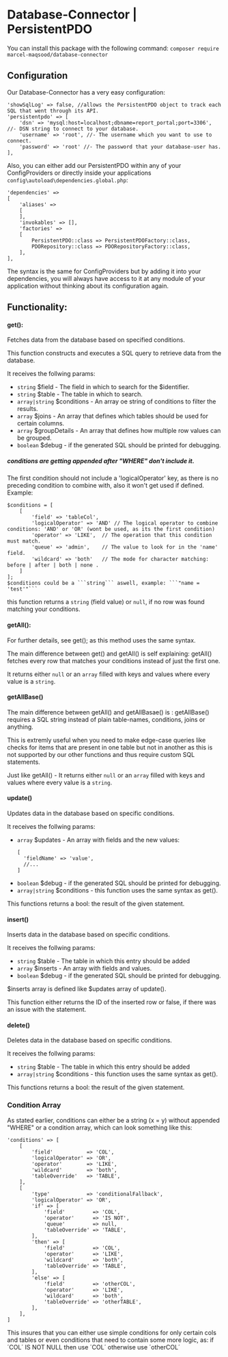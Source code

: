 # Database-Connector | PersistentPDO

You can install this package with the following command:
```composer require marcel-maqsood/database-connector```

## Configuration
Our Database-Connector has a very easy configuration:
```
'showSqlLog' => false, //allows the PersistentPDO object to track each SQL that went through its API.
'persistentpdo' => [
    'dsn' => 'mysql:host=localhost;dbname=report_portal;port=3306', //- DSN string to connect to your database.
    'username' => 'root', //- The username which you want to use to connect.
    'password' => 'root' //- The password that your database-user has.
],
```

Also, you can either add our PersistentPDO within any of your ConfigProviders or directly inside your applications ```config\autoload\dependencies.global.php```:
```
'dependencies' => 
[
    'aliases' => 
    [
    ],
    'invokables' => [],
    'factories' => 
    [
        PersistentPDO::class => PersistentPDOFactory::class,
        PDORepository::class => PDORepositoryFactory::class,
    ],
],
```
The syntax is the same for ConfigProviders but by adding it into your dependencies, you will always have access to it at any module of your application without thinking about its configuration again.


## Functionality: ##



#### get(): ####

Fetches data from the database based on specified conditions.

This function constructs and executes a SQL query to retrieve data from the database.

It receives the follwing params:

* ```string``` $field - The field in which to search for the $identifier.
* ```string``` $table - The table in which to search.
* ```array|string``` $conditions - An array oe string of conditions to filter the results.
* ```array``` $joins - An array that defines which tables should be used for certain columns.
* ```array``` $groupDetails - An array that defines how multiple row values can be grouped.
* ```boolean``` $debug - if the generated SQL should be printed for debugging.


##### conditions are getting appended after "WHERE" don't include it. #####

The first condition should not include a 'logicalOperator' key, as there is no preceding condition to combine with, also it won't get used if defined.
Example:
```
$conditions = [
    [
        'field' => 'tableCol',
        'logicalOperator' => 'AND' // The logical operator to combine conditions: 'AND' or 'OR' (wont be used, as its the first condition)
        'operator' => 'LIKE',  // The operation that this condition must match.
        'queue' => 'admin',    // The value to look for in the 'name' field.
        'wildcard' => 'both'   // The mode for character matching: before | after | both | none .
    ]
];
$conditions could be a ```string``` aswell, example: ```"name = 'test'"```
```
this function returns a ```string``` (field value) or ```null```, if no row was found matching your conditions.



#### getAll(): ####

For further details, see get(); as this method uses the same syntax.

The main difference between get() and getAll() is self explaining: getAll() fetches every row that matches your conditions instead of just the first one.

It returns either ```null``` or an ```array``` filled with keys and values where every value is a ```string```.



#### getAllBase() ####
The main difference between getAll() and getAllBasae() is : getAllBase() requires a SQL string instead of plain table-names, conditions, joins or anything.

This is extremly useful when you need to make edge-case queries like checks for items that are present in one table but not in another as this is not supported by our other functions and thus require custom SQL statements.

Just like getAll() - It returns either ```null``` or an ```array``` filled with keys and values where every value is a ```string```.



#### update() ####

Updates data in the database based on specific conditions.

It receives the follwing params:
* ```array``` $updates - An array with fields and the new values:
  ```
  [
    'fieldName' => 'value',
    //...
  ]
  ```
* ```boolean``` $debug - if the generated SQL should be printed for debugging.
* ```array|string``` $conditions - this function uses the same syntax as get().

This functions returns a bool: the result of the given statement.


#### insert() ####
Inserts data in the database based on specific conditions.

It receives the follwing params:

* ```string``` $table - The table in which this entry should be added
* ```array``` $inserts - An array with fields and values.
* ```boolean``` $debug - if the generated SQL should be printed for debugging.

$inserts array is defined like $updates array of update().

This function either returns the ID of the inserted row or false, if there was an issue with the statement.



#### delete() ####
    
Deletes data in the database based on specific conditions.

It receives the follwing params:
* ```string``` $table - The table in which this entry should be added
* ```array|string``` $conditions - this function uses the same syntax as get().

This functions returns a bool: the result of the given statement.



### Condition Array ###
As stated earlier, conditions can either be a string (x = y) without appended "WHERE" or a condition array, which can look something like this:
```
'conditions' => [
    [
        'field'           => 'COL',
        'logicalOperator' => 'OR',
        'operator'        => 'LIKE',
        'wildcard'        => 'both',
        'tableOverride'   => 'TABLE',
    ],
    [
        'type'            => 'conditionalFallback',
        'logicalOperator' => 'OR',
        'if' => [
            'field'         => 'COL',
            'operator'      => 'IS NOT',
            'queue'         => null,
            'tableOverride' => 'TABLE',
        ],
        'then' => [
            'field'         => 'COL',
            'operator'      => 'LIKE',
            'wildcard'      => 'both',
            'tableOverride' => 'TABLE',
        ],
        'else' => [
            'field'         => 'otherCOL',
            'operator'      => 'LIKE',
            'wildcard'      => 'both',
            'tableOverride' => 'otherTABLE',
        ],
    ],
]
```

This insures that you can either use simple conditions for only certain cols and tables or even conditions that need to contain some more logic, as: if ´COL´ IS NOT NULL then use ´COL´ otherwise use ´otherCOL´

